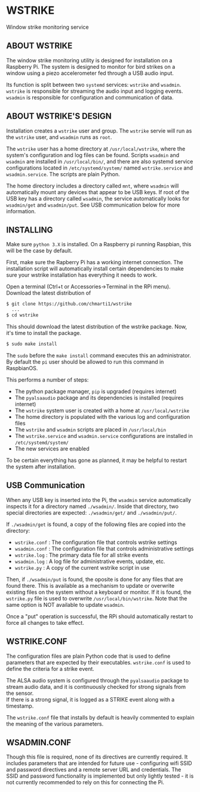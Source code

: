 # WSTRIKE

Window strike monitoring service

## ABOUT WSTRIKE
The window strike monitoring utility is designed for installation on a 
Raspberry Pi.  The system is designed to monitor for bird strikes on a 
window using a piezo accelerometer fed through a USB audio input.  

Its function is split between two `systemd` services: `wstrike` and `wsadmin`.  
`wstrike` is responsible for streaming the audio input and logging events.  
`wsadmin` is responsible for configuration and communication of data.


## ABOUT WSTRIKE'S DESIGN
Installation creates a `wstrike` user and group.  The `wstrike` servie will 
run as the `wstrike` user, and `wsadmin` runs as `root`.  

The `wstrike` user has a home directory at `/usr/local/wstrike`, where the
system's configuration and log files can be found.  Scripts `wsadmin` and
`wsadmin` are installed in `/usr/local/bin/`, and there are also systemd
service configurations located in `/etc/systemd/system/` named `wstrike.service`
and `wsadmin.service`.  The scripts are plain Python.

The home directory includes a directory called `mnt`, where `wsadmin` will 
automatically mount any devices that appear to be USB keys.  If root of the 
USB key has a directory called `wsadmin`, the service automatically looks 
for `wsadmin/get` and `wsadmin/put`.  See USB communication below for more
information.

## INSTALLING
Make sure `python 3.X` is installed.  On a Raspberry pi running Raspbian,
this will be the case by default.

First, make sure the Rapberry Pi has a working internet connection.  The 
installation script will automatically install certain dependencies to make
sure your wstrike installation has everything it needs to work.

Open a terminal (Ctrl+t or Accessories->Terminal in the RPi menu).  Download
the latest distribution of 
```bash
$ git clone https://github.com/chmarti1/wstrike
  ...
$ cd wstrike
```
This should download the latest distribution of the wstrike package.  Now, 
it's time to install the package. 
```bash
$ sudo make install
```
The `sudo` before the `make install` command executes this an administrator.
By default the `pi` user should be allowed to run this command in RaspbianOS.

This performs a number of steps:  
- The python package manager, `pip` is upgraded (requires internet)
- The `pyalsaaudio` package and its dependencies is installed (requires internet)
- The `wstrike` system user is created with a home at `/usr/local/wstrike`
- The home directory is populated with the various log and configuration files
- The `wstrike` and `wsadmin` scripts are placed in `/usr/local/bin`
- The `wstrike.service` and `wsadmin.service` configurations are installed in `/etc/systemd/system/`
- The new services are enabled

To be certain everything has gone as planned, it may be helpful to restart
the system after installation.

## USB Communication

When any USB key is inserted into the Pi, the `wsadmin` service automatically 
inspects it for a directory named `./wsadmin/`.  Inside that directory, two 
special directories are expected: `./wsadmin/get/` and `./wsadmin/put/`.

If `./wsadmin/get` is found, a copy of the following files are copied into
the directory:
- `wstrike.conf` : The configuration file that controls wstrike settings
- `wsadmin.conf` : The configuration file that controls administrative settings
- `wstrike.log` : The primary data file for all strike events
- `wsadmin.log` : A log file for administrative events, update, etc.
- `wstrike.py` : A copy of the current wstrike script in use

Then, if `./wsadmin/put` is found, the oposite is done for any files that are 
found there.  This is available as a mechanism to update or overwrite existing
files on the system without a keyboard or monitor.  If it is found, the `wstrike.py`
file is used to overwrite `/usr/local/bin/wstrike`.  Note that the same option
is NOT available to update `wsadmin`.  

Once a "put" operation is successful, the RPi should automatically restart to
force all changes to take effect.

## WSTRIKE.CONF

The configuration files are plain Python code that is used to define parameters 
that are expected by their executables.  `wstrike.conf` is used to define the 
criteria for a strike event.

The ALSA audio system is configured through the `pyalsaaudio` package to stream 
audio data, and it is continuously checked for strong signals from the sensor.  
If there is a strong signal, it is logged as a STRIKE event along with a timestamp.

The `wstrike.conf` file that installs by default is heavily commented to explain the
meaning of the various parameters.

## WSADMIN.CONF

Though this file is required, none of its directives are currently required.  It includes
parameters that are intended for future use - configuring wifi SSID and password
directives and a remote server URL and credentials.  The SSID and password 
functionality is implemented but only lightly tested - it is not currently 
recommended to rely on this for connecting the Pi.